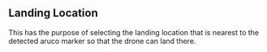 ## Landing Location

This has the purpose of selecting the landing location that is nearest to the detected aruco marker so that the drone can land there.
